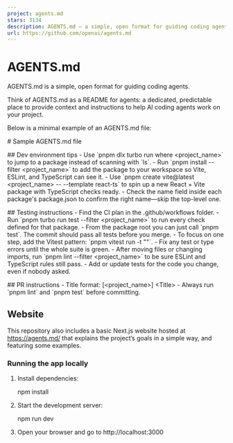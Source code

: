 ```yaml
---
project: agents.md
stars: 3134
description: AGENTS.md — a simple, open format for guiding coding agents
url: https://github.com/openai/agents.md
---
```


AGENTS.md
=========

AGENTS.md is a simple, open format for guiding coding agents.

Think of AGENTS.md as a README for agents: a dedicated, predictable place to provide context and instructions to help AI coding agents work on your project.

Below is a minimal example of an AGENTS.md file:

\# Sample AGENTS.md file

\## Dev environment tips
\- Use \`pnpm dlx turbo run where <project\_name>\` to jump to a package instead of scanning with \`ls\`.
\- Run \`pnpm install --filter <project\_name>\` to add the package to your workspace so Vite, ESLint, and TypeScript can see it.
\- Use \`pnpm create vite@latest <project\_name> -- --template react-ts\` to spin up a new React + Vite package with TypeScript checks ready.
\- Check the name field inside each package's package.json to confirm the right name—skip the top-level one.

\## Testing instructions
\- Find the CI plan in the .github/workflows folder.
\- Run \`pnpm turbo run test --filter <project\_name>\` to run every check defined for that package.
\- From the package root you can just call \`pnpm test\`. The commit should pass all tests before you merge.
\- To focus on one step, add the Vitest pattern: \`pnpm vitest run -t "<test name>"\`.
\- Fix any test or type errors until the whole suite is green.
\- After moving files or changing imports, run \`pnpm lint --filter <project\_name>\` to be sure ESLint and TypeScript rules still pass.
\- Add or update tests for the code you change, even if nobody asked.

\## PR instructions
\- Title format: \[<project\_name>\] <Title\>
\- Always run \`pnpm lint\` and \`pnpm test\` before committing.

Website
-------

This repository also includes a basic Next.js website hosted at https://agents.md/ that explains the project’s goals in a simple way, and featuring some examples.

### Running the app locally

1.  Install dependencies:
    
    npm install
    
2.  Start the development server:
    
    npm run dev
    
3.  Open your browser and go to http://localhost:3000
